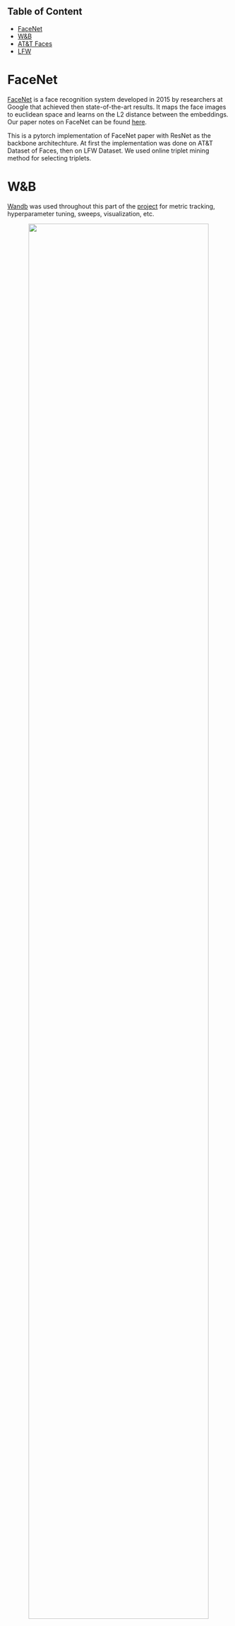 ## Table of Content
* [FaceNet](#facenet)
* [W&B](#wb)
* [AT&T Faces](#att-faces--)
* [LFW](#lfw-)

# FaceNet

[FaceNet](https://arxiv.org/abs/1503.03832) is a face recognition system developed in 2015 by researchers at Google that achieved then state-of-the-art results. It maps the face images to euclidean space and learns on the L2 distance between the embeddings. Our paper notes on FaceNet can be found [here](https://hackmd.io/@ABD/SJa0J7_Od). 

This is a pytorch implementation of FaceNet paper with ResNet as the backbone architechture. At first the implementation was done on AT&T Dataset of Faces, then on LFW Dataset.
We used online triplet mining method for selecting triplets. 

# W&B
[Wandb](https://wandb.ai/) was used throughout this part of the <a href="https://wandb.ai/abd1/Face-Unlock" alt="wandb/Face-Unlock">project</a> for metric tracking, hyperparameter tuning, sweeps, visualization, etc. 

<p align="center">
    <img src="media/wandb.png" width="90%">
    <img src="media/wandb_sweep.png" width="90%">
    <br>
    <small><a href="https://wandb.ai/abd1/Face-Unlock/runs/c9fk2oj3">(a) Metrics of ResNet18 on LFW</a> <a href="https://wandb.ai/abd1/Face-Unlock/sweeps/vq62ojvw">(b) Sweeps of ResNet18 on ATT</a></small>
</P>


# AT&T Faces  [![Open In Collab](https://colab.research.google.com/assets/colab-badge.svg)](https://colab.research.google.com/github/ABD-01/Face-Unlock/blob/master/facenet/FaceNet.ipynb)


The dataset was split in [35 training classes](media/train_data_ATT.png) and [5 test classes](media/test_data_ATT.png)

### Training

|          Parameter          |                                                    Value                                                    |
|:---------------------------:|:-----------------------------------------------------------------------------------------------------------:|
|        Architechture        | [ResNet18](https://raw.githubusercontent.com/ABD-01/Face-Unlock/master/facenet/media/resnet18_att.onnx.svg) |
|     Embeddings Dimension    |                                                      64                                                     |
| No. of Learnable Parameters |                                                  11,209,344                                                 |
|            Epochs           |                                                     200                                                     |
|        Learning Rate        |                                                    0.0002                                                   |
|          Optimizer          |                                                     Adam                                                    |
|          Batch Size         |                                                     100                                                     |
|            Margin           |                                                      1                                                      |


### Results
|            Results           | Train Set | Test Set |
|:----------------------------:|:---------:|:--------:|
|           Accuracy           |    1.0    |   0.984  |
|            Recall            |    1.0    |   0.978  |
|           Precision          |    1.0    |   0.936  |
|     ROC area under curve     |    1.0    |   0.981  |
| Euclidean Distance Threshold |    0.91   |   0.89   |

### Plots

<p align="center">
    <img src="media/EpochLoss_ATT.png" alt="EpochLoss"  width="400px" height="350px">
    <img src="media/EER_ATT_testdataset.png" alt="EER Curve"  width="400px" height="350px">
    <img src="media/ROC_curve_ATT_train_dataset.png" alt="ROC curve"  width="400px" height="350px">
    <img src="media/ROC_curve_ATT_test_dataset.png" alt="ROC Curve"  width="400px" height="350px"> 
    <img src="media/tSNE_embds_ATT_train.png" alt="t-SNE Embeddings"  width="400px" height="350px">
    <br>
    <small>(a) Epoch Loss. (b) EER Curve. (c) t-SNE Emdeddings.<br>(d) ROC Curve on train set. (e) ROC Curve on test set</small>
</p>



# LFW [![Open In Collab](https://colab.research.google.com/assets/colab-badge.svg)](https://colab.research.google.com/github/ABD-01/Face-Unlock/blob/master/facenet/FaceNet_LFW.ipynb)

[Deep Funneled](http://vis-www.cs.umass.edu/lfw/#deepfunnel-anchor) set of LFW images was used for training and evaluation purpose. 

The faces were extracted by center crop and then resized to match input shape. Further they were normalized overall data's mean and standard deviation.
```py
MEAN = torch.Tensor([0.5929, 0.4496, 0.3654])
STD = torch.Tensor([0.2287, 0.1959, 0.1876])
transform = transforms.Compose([
    transforms.CenterCrop((105,105)),
    transforms.Resize((224,224)),
    transforms.ToTensor(),
    transforms.Normalize(mean=MEAN, std=STD),
])
```
[LFWDataset.py](./../datasets/LFWDataset.py) contains the custom dataset classes for loading LFW data in both restricted and unrestricted configurations.
Eg,
```py
train_people = LFW_People(
    root = 'lfw_funneled',
    people_path = 'drive/MyDrive/lfw-dataset/peopleDevTrain.txt',
    transform = transform
)
test_pairs = LFW_Pairs(
    root = 'lfw_funneled',
    pairs_path = 'drive/MyDrive/lfw-dataset/pairsDevTest.txt',
    transform = transform
)
```

|                                 |                                                   Training                                                   |                                                                                                          |
|:-------------------------------:|:------------------------------------------------------------------------------------------------------------:|:--------------------------------------------------------------------------------------------------------:|
|          Architechture          | [ResNet-18](https://raw.githubusercontent.com/ABD-01/Face-Unlock/master/facenet/media/resnet18_lfw.onnx.svg) | [ResNet-44](https://raw.githubusercontent.com/ABD-01/Face-Unlock/master/facenet/media/resnet44.onnx.svg) |
|     Embeddings<br> Dimension    |                                                      128                                                     |                                                    128                                                   |
| No. of Learnable <br>Parameters |                                                  11,209,344                                                  |                                                21,535,936                                                |
|              Epochs             |                                                      100                                                     |                                                    16                                                    |
|          Learning Rate          |                                                    0.0004                                                    |                      start=0.05<br>ReduceLROnPlateau(factor=0.5,<br> min_lr=0.00001)                     |
|            Batch Size           |                                                      64                                                      |                                                    100                                                   |

|  Results  | ResNet18 | ResNet44 |
|:---------:|:--------:|:--------:|
|  Accuracy |   0.814  |   0.564  |
|   Recall  |   0.750  |   0.459  |
|    FAR    |   0.127  |   0.332  |
| Precision |   0.856  |   0.58   |
| Threshold |   1.28   |   1.36   |

### Plots

<p align="center">
    <img src="media/EpochLoss_LFW.png" alt="EpochLoss"  width="400px" height="350px">
    <img src="media/ROC_curve_LFW.png" alt="ROC curve"  width="400px" height="350px">
    <img src="media/EpochLoss_resnet44.png" alt="EpochLoss44"  width="400px" height="350px">
    <img src="media/ROC_curve_LFW_44.png" alt="ROC Curve"  width="400px" height="350px"> 
    <br>
    <small>(a) Epoch Loss (ResNet18). (b) ROC Curve (ResNet18). (c) Epoch Loss (ResNet44). (d) ROC Curve (ResNet44) </small>
</p>
